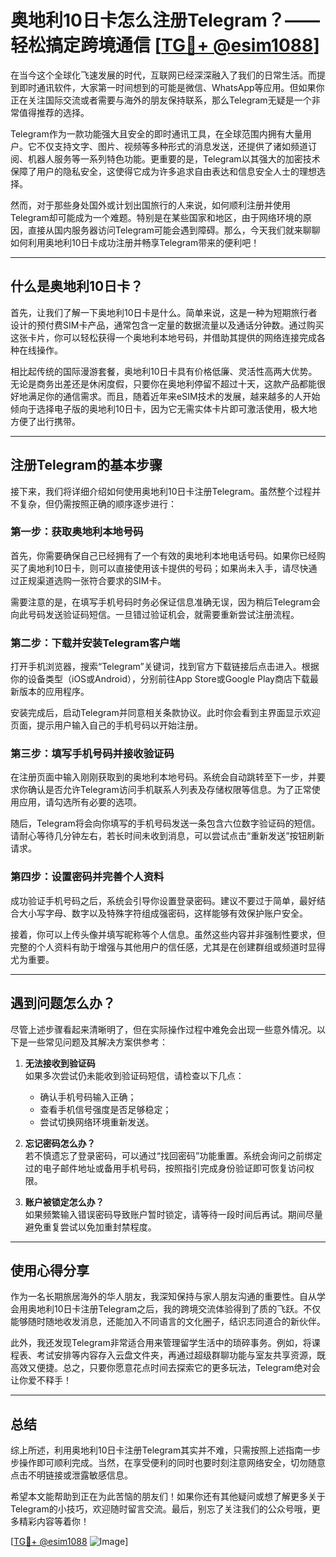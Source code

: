 # 奥地利10日卡怎么注册Telegram？——轻松搞定跨境通信 [[TG💪+ @esim1088](https://t.me/s/esim1088)]

在当今这个全球化飞速发展的时代，互联网已经深深融入了我们的日常生活。而提到即时通讯软件，大家第一时间想到的可能是微信、WhatsApp等应用。但如果你正在关注国际交流或者需要与海外的朋友保持联系，那么Telegram无疑是一个非常值得推荐的选择。

Telegram作为一款功能强大且安全的即时通讯工具，在全球范围内拥有大量用户。它不仅支持文字、图片、视频等多种形式的消息发送，还提供了诸如频道订阅、机器人服务等一系列特色功能。更重要的是，Telegram以其强大的加密技术保障了用户的隐私安全，这使得它成为许多追求自由表达和信息安全人士的理想选择。

然而，对于那些身处国外或计划出国旅行的人来说，如何顺利注册并使用Telegram却可能成为一个难题。特别是在某些国家和地区，由于网络环境的原因，直接从国内服务器访问Telegram可能会遇到障碍。那么，今天我们就来聊聊如何利用奥地利10日卡成功注册并畅享Telegram带来的便利吧！

---

## 什么是奥地利10日卡？

首先，让我们了解一下奥地利10日卡是什么。简单来说，这是一种为短期旅行者设计的预付费SIM卡产品，通常包含一定量的数据流量以及通话分钟数。通过购买这张卡片，你可以轻松获得一个奥地利本地号码，并借助其提供的网络连接完成各种在线操作。

相比起传统的国际漫游套餐，奥地利10日卡具有价格低廉、灵活性高两大优势。无论是商务出差还是休闲度假，只要你在奥地利停留不超过十天，这款产品都能很好地满足你的通信需求。而且，随着近年来eSIM技术的发展，越来越多的人开始倾向于选择电子版的奥地利10日卡，因为它无需实体卡片即可激活使用，极大地方便了出行携带。

---

## 注册Telegram的基本步骤

接下来，我们将详细介绍如何使用奥地利10日卡注册Telegram。虽然整个过程并不复杂，但仍需按照正确的顺序逐步进行：

### 第一步：获取奥地利本地号码
首先，你需要确保自己已经拥有了一个有效的奥地利本地电话号码。如果你已经购买了奥地利10日卡，则可以直接使用该卡提供的号码；如果尚未入手，请尽快通过正规渠道选购一张符合要求的SIM卡。

需要注意的是，在填写手机号码时务必保证信息准确无误，因为稍后Telegram会向此号码发送验证码短信。一旦错过验证机会，就需要重新尝试注册流程。

### 第二步：下载并安装Telegram客户端
打开手机浏览器，搜索“Telegram”关键词，找到官方下载链接后点击进入。根据你的设备类型（iOS或Android），分别前往App Store或Google Play商店下载最新版本的应用程序。

安装完成后，启动Telegram并同意相关条款协议。此时你会看到主界面显示欢迎页面，提示用户输入自己的手机号码以开始注册。

### 第三步：填写手机号码并接收验证码
在注册页面中输入刚刚获取到的奥地利本地号码。系统会自动跳转至下一步，并要求你确认是否允许Telegram访问手机联系人列表及存储权限等信息。为了正常使用应用，请勾选所有必要的选项。

随后，Telegram将会向你填写的手机号码发送一条包含六位数字验证码的短信。请耐心等待几分钟左右，若长时间未收到消息，可以尝试点击“重新发送”按钮刷新请求。

### 第四步：设置密码并完善个人资料
成功验证手机号码之后，系统会引导你设置登录密码。建议不要过于简单，最好结合大小写字母、数字以及特殊字符组成强密码，这样能够有效保护账户安全。

接着，你可以上传头像并填写昵称等个人信息。虽然这些内容并非强制性要求，但完整的个人资料有助于增强与其他用户的信任感，尤其是在创建群组或频道时显得尤为重要。

---

## 遇到问题怎么办？

尽管上述步骤看起来清晰明了，但在实际操作过程中难免会出现一些意外情况。以下是一些常见问题及其解决方案供参考：

1. **无法接收到验证码**  
   如果多次尝试仍未能收到验证码短信，请检查以下几点：
   - 确认手机号码输入正确；
   - 查看手机信号强度是否足够稳定；
   - 尝试切换网络环境重新发送。

2. **忘记密码怎么办？**  
   若不慎遗忘了登录密码，可以通过“找回密码”功能重置。系统会询问之前绑定过的电子邮件地址或备用手机号码，按照指引完成身份验证即可恢复访问权限。

3. **账户被锁定怎么办？**  
   如果频繁输入错误密码导致账户暂时锁定，请等待一段时间后再试。期间尽量避免重复尝试以免加重封禁程度。

---

## 使用心得分享

作为一名长期旅居海外的华人朋友，我深知保持与家人朋友沟通的重要性。自从学会用奥地利10日卡注册Telegram之后，我的跨境交流体验得到了质的飞跃。不仅能够随时随地收发消息，还能加入不同语言的文化圈子，结识志同道合的新伙伴。

此外，我还发现Telegram非常适合用来管理留学生活中的琐碎事务。例如，将课程表、考试安排等内容存入云盘文件夹，再通过超级群聊功能与室友共享资源，既高效又便捷。总之，只要你愿意花点时间去探索它的更多玩法，Telegram绝对会让你爱不释手！

---

## 总结

综上所述，利用奥地利10日卡注册Telegram其实并不难，只需按照上述指南一步步操作即可顺利完成。当然，在享受便利的同时也要时刻注意网络安全，切勿随意点击不明链接或泄露敏感信息。

希望本文能帮助到正在为此苦恼的朋友们！如果你还有其他疑问或想了解更多关于Telegram的小技巧，欢迎随时留言交流。最后，别忘了关注我们的公众号哦，更多精彩内容等着你！

[[TG💪+ @esim1088](https://t.me/s/esim1088) ![Image](https://i.postimg.cc/4NQfJmqS/Snipaste-2025-05-13-00-14-12.png)]